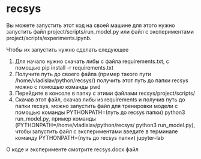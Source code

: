 # recsys

Вы можете запустить этот код на своей машине для  этого нужно запустить файл project/scripts/run_model.py или файл с экспериментами project/scripts/experiments.ipynb.

Чтобы их запустить нужно сделать следующее
1. Для начало нужно скачать либы с файла requirements.txt, с помощью pip install -r requirements.txt
2. Получите путь до своего файла (пример такого пути /home/vladislav/python/recsys/) получить этот путь до папки recsys можно с помощью команды pwd
3. Перейдите в консоле в папку с этими файлами recsys/project/scripts/
4. Скачав этот файл, скачав либы из requirements и получив путь до папки recsys, можно запустить файл для тренировки модели с помощью команды     PYTHONPATH=(путь до recsys папки) python3 run_model.py, пример команды (PYTHONPATH=/home/vladislav/python/recsys/ python3 run_model.py), чтобы запустить файл с экспериментами введите в терминале команду PYTHONPATH=(путь до recsys папки) jupyter-lab


О коде и эксперименте смотрите recsys.docx файл
